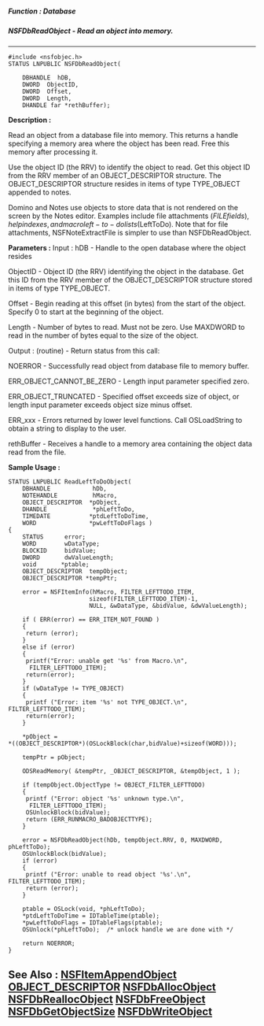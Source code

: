 ##### Function : Database
##### NSFDbReadObject - Read an object into memory.
---
```
#include <nsfobjec.h>
STATUS LNPUBLIC NSFDbReadObject(

	DBHANDLE  hDB,
	DWORD  ObjectID,
	DWORD  Offset,
	DWORD  Length,
	DHANDLE far *rethBuffer);
```
**Description :**

Read an object from a database file into memory. This returns a handle 
specifying a memory area where the object has been read. Free this memory after 
processing it.

Use the object ID (the RRV) to identify the object to read. Get this object ID 
from the RRV member of an OBJECT_DESCRIPTOR structure. The OBJECT_DESCRIPTOR 
structure resides in items of type TYPE_OBJECT appended to notes. 

Domino and Notes use objects to store data that is not rendered on the screen 
by the Notes editor. Examples include file attachments ($FILE fields), help 
indexes, and macro left-to-do lists ($LeftToDo). Note that for file 
attachments, NSFNoteExtractFile is simpler to use than NSFDbReadObject.

**Parameters :**
Input :
hDB  -  Handle to the open database where the object resides

ObjectID  -  Object ID (the RRV) identifying the object in the database. Get this ID from the RRV member of the OBJECT_DESCRIPTOR structure stored in items of type TYPE_OBJECT.

Offset  -  Begin reading at this offset (in bytes) from the start of the object. Specify 0 to start at the beginning of the object.

Length  -  Number of bytes to read. Must not be zero.  Use MAXDWORD to read in the number of bytes equal to the size of the object. 

Output :
(routine)  -  Return status from this call: 

NOERROR - Successfully read object from database file to memory buffer.

ERR_OBJECT_CANNOT_BE_ZERO - Length input parameter specified zero.

ERR_OBJECT_TRUNCATED - Specified offset exceeds size of object, or length input parameter exceeds object size minus offset.

ERR_xxx - Errors returned by lower level functions. Call OSLoadString to obtain a string to display to the user.


rethBuffer  -  Receives a handle to a memory area containing the object data read from the file.


**Sample Usage :**
```
STATUS LNPUBLIC ReadLeftToDoObject(
	DBHANDLE            hDb,
	NOTEHANDLE          hMacro,
	OBJECT_DESCRIPTOR  *pObject,
	DHANDLE             *phLeftToDo,
	TIMEDATE           *ptdLeftToDoTime,
	WORD               *pwLeftToDoFlags )
{
	STATUS      error;
	WORD        wDataType;
	BLOCKID     bidValue;
	DWORD       dwValueLength;
	void       *ptable;
	OBJECT_DESCRIPTOR  tempObject;
	OBJECT_DESCRIPTOR *tempPtr;
	
	error = NSFItemInfo(hMacro, FILTER_LEFTTODO_ITEM, 
                       sizeof(FILTER_LEFTTODO_ITEM)-1,
                       NULL, &wDataType, &bidValue, &dwValueLength);

	if ( ERR(error) == ERR_ITEM_NOT_FOUND )
	{
	 return (error);
	}
	else if (error)
	{
	 printf("Error: unable get '%s' from Macro.\n",
	  FILTER_LEFTTODO_ITEM);
	 return(error);
	}
	if (wDataType != TYPE_OBJECT)
	{
	 printf ("Error: item '%s' not TYPE_OBJECT.\n", FILTER_LEFTTODO_ITEM);
	 return(error);
	}
        
	*pObject = 
*((OBJECT_DESCRIPTOR*)(OSLockBlock(char,bidValue)+sizeof(WORD)));

	tempPtr = pObject;

	ODSReadMemory( &tempPtr, _OBJECT_DESCRIPTOR, &tempObject, 1 );

	if (tempObject.ObjectType != OBJECT_FILTER_LEFTTODO)
	{                                                 
	 printf ("Error: object '%s' unknown type.\n",
	  FILTER_LEFTTODO_ITEM);
	 OSUnlockBlock(bidValue);
	 return (ERR_RUNMACRO_BADOBJECTTYPE);
	}

	error = NSFDbReadObject(hDb, tempObject.RRV, 0, MAXDWORD, phLeftToDo);
	OSUnlockBlock(bidValue);
	if (error)
	{
	 printf ("Error: unable to read object '%s'.\n", FILTER_LEFTTODO_ITEM);
	 return (error);
	}

	ptable = OSLock(void, *phLeftToDo);
	*ptdLeftToDoTime = IDTableTime(ptable);
	*pwLeftToDoFlags = IDTableFlags(ptable);
	OSUnlock(*phLeftToDo);  /* unlock handle we are done with */

	return NOERROR;
}
```
**See Also :**
[NSFItemAppendObject](/reference/Func/NSFItemAppendObject)
[OBJECT_DESCRIPTOR](/reference/Data/OBJECT_DESCRIPTOR)
[NSFDbAllocObject](/reference/Func/NSFDbAllocObject)
[NSFDbReallocObject](/reference/Func/NSFDbReallocObject)
[NSFDbFreeObject](/reference/Func/NSFDbFreeObject)
[NSFDbGetObjectSize](/reference/Func/NSFDbGetObjectSize)
[NSFDbWriteObject](/reference/Func/NSFDbWriteObject)
---
